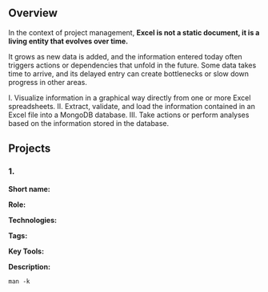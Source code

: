 ## Overview
In the context of project management, <b>Excel is not a static document, it is a living entity that evolves over time.</p></b>

It grows as new data is added, and the information entered today often triggers actions or dependencies that unfold in the future. Some data takes time to arrive, and its delayed entry can create bottlenecks or slow down progress in other areas.</p>

I.   Visualize information in a graphical way directly from one or more Excel spreadsheets.
II.  Extract, validate, and load the information contained in an Excel file into a MongoDB database.
III. Take actions or perform analyses based on the information stored in the database.

## Projects

### 1. 

<b>Short name:</b>  </p>
<b>Role:</b>  </p>
<b>Technologies:</b>  </p>
<b>Tags:</b>  </p>
<b>Key Tools:</b>  </p>
<b>Description:</b> 

```
man -k
``` 

